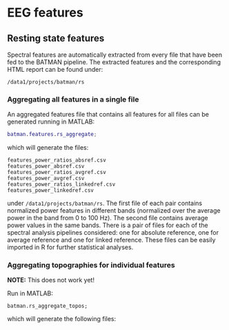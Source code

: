 EEG features
======


## Resting state features

Spectral features are automatically extracted from every file that have 
been fed to the BATMAN pipeline. The extracted features and the 
corresponding HTML report can be found under:

````
/data1/projects/batman/rs
````

### Aggregating all features in a single file

An aggregated features file that contains all features for all files can 
be generated running in MATLAB:

````matlab
batman.features.rs_aggregate;
````

which will generate the files:

````
features_power_ratios_absref.csv
features_power_absref.csv
features_power_ratios_avgref.csv
features_power_avgref.csv
features_power_ratios_linkedref.csv
features_power_linkedref.csv
````

under `/data1/projects/batman/rs`. The first file of each pair contains
 normalized power features in different bands (normalized over the average
power in the band from 0 to 100 Hz). The second file contains average power 
values in the same bands. There is a pair of files for each of the spectral
analysis pipelines considered: one for absolute reference, one for average
reference and one for linked reference. These files can be easily imported
 in R for further statistical analyses.


### Aggregating topographies for individual features


__NOTE:__ This does not work yet!

Run in MATLAB:

````
batman.rs_aggregate_topos;
````

which will generate the following files:



